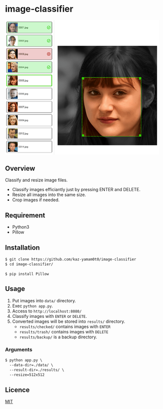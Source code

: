 # image-classifier

![Image Classifier](./capture.png)

## Overview

Classify and resize image files.

- Classify images efficiantly just by pressing ENTER and DELETE. 
- Resize all images into the same size.
- Crop images if needed.

## Requirement

- Python3
- Pillow

## Installation

```shell
$ git clone https://github.com/kaz-yamam0t0/image-classifier
$ cd image-classifier/

$ pip install Pillow
```

## Usage

1. Put images into `data/` directory.
1. Exec `python app.py`.
1. Access to `http://localhost:8080/`
1. Classify images with `ENTER` or `DELETE`.
1. Converted images will be stored into `results/` directory.
	- `results/checked/` contains images with `ENTER`
	- `results/trash/` contains images with `DELETE`
	- `results/backup/` is a backup directory.

### Arguments

```shell
$ python app.py \
  --data-dir=./data/ \
  --result-dir=./results/ \
  --resize=512x512
```

## Licence

[MIT](./LICENSE)